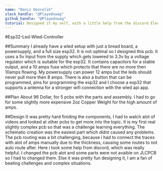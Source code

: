 ```yaml
---
name: "Deniz Oezcelik"
slack_handle: "@Playedswag"
github_handle: "@Playedswag"
tutorial: Designed it my self, with a little help from the discord Electrical Engineering.
---
```


#Esp32-Led-Wled-Controller

##Summary
I already have a wled setup with just a bread board, a powersupply, and a full size esp32. It is not optimal so I designed this pcb. It uses a 5v Input from the supply which gets lowered to 3.3v by a voltage regulator which is suitable for the esp32.
It contains capacitors for a stable output, and a 10 amps fuse which protects that there are no more then 10amps flowing. My powersupply can power 12 amps but the leds should never pull more then 8 amps. There is also a button that can be programmed, pins for programming the esp32
and I choose a esp32 that supports a antenna for a stronger wifi connection with the wled api app.

##Plan
About 96 Dollar, for 5 pcbs with the parts and assembly. I had to go for some slightly more expensive 2oz Copper Weight for the high amount of amps.

##Design
It was pretty hard finiding the components, I had to watch alot of videos and looked at other pcbs to get more into the topic. It is my first real slightly complex pcb so that was a challenge learning everything. The schematic creation was the easiest part
which didnt caused any problems. The pcb routing was a bit challenging, because i had to connect the traces with alot of amps manually due to the thickness, causing some routes to not auto route after. Here i took some help from discord, which was really helpful. I changed
the pcb alot and some parts were not avaible on JLCPCB so I had to changed them. Else it was pretty fun designing it, I am a fan of beating challenges and complex situations.
